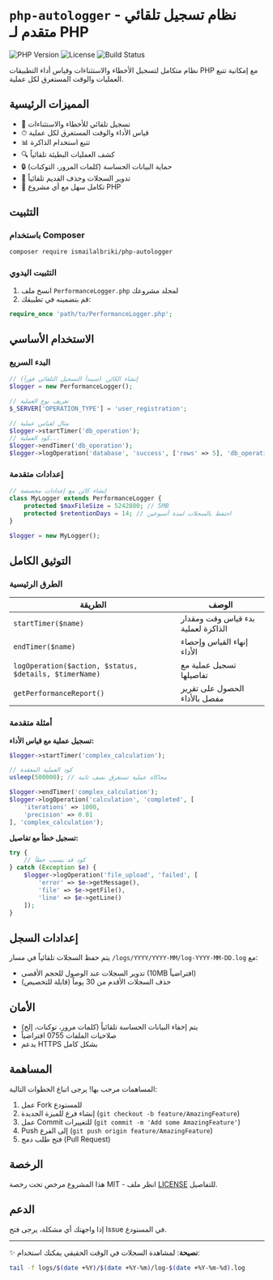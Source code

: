 # `php-autologger` - نظام تسجيل تلقائي متقدم لـ PHP

![PHP Version](https://img.shields.io/badge/PHP-7.4%2B-blue)
![License](https://img.shields.io/badge/license-MIT-green)
![Build Status](https://img.shields.io/badge/build-passing-brightgreen)

نظام متكامل لتسجيل الأخطاء والاستثناءات وقياس أداء التطبيقات PHP مع إمكانية تتبع العمليات والوقت المستغرق لكل عملية.

## المميزات الرئيسية

- 🚀 تسجيل تلقائي للأخطاء والاستثناءات
- ⏱ قياس الأداء والوقت المستغرق لكل عملية
- 📊 تتبع استخدام الذاكرة
- 🔍 كشف العمليات البطيئة تلقائياً
- 🔒 حماية البيانات الحساسة (كلمات المرور، التوكنات)
- 📂 تدوير السجلات وحذف القديم تلقائياً
- 📝 تكامل سهل مع أي مشروع PHP

## التثبيت

### باستخدام Composer

```bash
composer require ismailalbriki/php-autologger
```

### التثبيت اليدوي

1. انسخ ملف `PerformanceLogger.php` لمجلد مشروعك
2. قم بتضمينه في تطبيقك:

```php
require_once 'path/to/PerformanceLogger.php';
```

## الاستخدام الأساسي

### البدء السريع

```php
// إنشاء الكائن (سيبدأ التسجيل التلقائي فوراً)
$logger = new PerformanceLogger();

// تعريف نوع العملية
$_SERVER['OPERATION_TYPE'] = 'user_registration';

// مثال لقياس عملية
$logger->startTimer('db_operation');
// كود العملية...
$logger->endTimer('db_operation');
$logger->logOperation('database', 'success', ['rows' => 5], 'db_operation');
```

### إعدادات متقدمة

```php
// إنشاء كائن مع إعدادات مخصصة
class MyLogger extends PerformanceLogger {
    protected $maxFileSize = 5242880; // 5MB
    protected $retentionDays = 14; // احتفظ بالسجلات لمدة أسبوعين
}

$logger = new MyLogger();
```

## التوثيق الكامل

### الطرق الرئيسية

| الطريقة | الوصف |
|---------|-------|
| `startTimer($name)` | بدء قياس وقت ومقدار الذاكرة لعملية |
| `endTimer($name)` | إنهاء القياس وإحصاء الأداء |
| `logOperation($action, $status, $details, $timerName)` | تسجيل عملية مع تفاصيلها |
| `getPerformanceReport()` | الحصول على تقرير مفصل بالأداء |

### أمثلة متقدمة

**تسجيل عملية مع قياس الأداء:**

```php
$logger->startTimer('complex_calculation');

// كود العملية المعقدة
usleep(500000); // محاكاة عملية تستغرق نصف ثانية

$logger->endTimer('complex_calculation');
$logger->logOperation('calculation', 'completed', [
    'iterations' => 1000,
    'precision' => 0.01
], 'complex_calculation');
```

**تسجيل خطأ مع تفاصيل:**

```php
try {
    // كود قد يسبب خطأ
} catch (Exception $e) {
    $logger->logOperation('file_upload', 'failed', [
        'error' => $e->getMessage(),
        'file' => $e->getFile(),
        'line' => $e->getLine()
    ]);
}
```

## إعدادات السجل

يتم حفظ السجلات تلقائياً في مسار `/logs/YYYY/YYYY-MM/log-YYYY-MM-DD.log` مع:

- تدوير السجلات عند الوصول للحجم الأقصى (10MB افتراضياً)
- حذف السجلات الأقدم من 30 يوماً (قابلة للتخصيص)

## الأمان

- يتم إخفاء البيانات الحساسة تلقائياً (كلمات مرور، توكنات، إلخ)
- صلاحيات الملفات 0755 افتراضياً
- يدعم HTTPS بشكل كامل

## المساهمة

المساهمات مرحب بها! يرجى اتباع الخطوات التالية:

1. عمل Fork للمستودع
2. إنشاء فرع للميزة الجديدة (`git checkout -b feature/AmazingFeature`)
3. عمل Commit للتغييرات (`git commit -m 'Add some AmazingFeature'`)
4. Push إلى الفرع (`git push origin feature/AmazingFeature`)
5. فتح طلب دمج (Pull Request)

## الرخصة

هذا المشروع مرخص تحت رخصة MIT - انظر ملف [LICENSE](LICENSE) للتفاصيل.

## الدعم

إذا واجهتك أي مشكلة، يرجى فتح Issue في المستودع.

---

✨ **نصيحة**: لمشاهدة السجلات في الوقت الحقيقي يمكنك استخدام:
```bash
tail -f logs/$(date +%Y)/$(date +%Y-%m)/log-$(date +%Y-%m-%d).log
```
